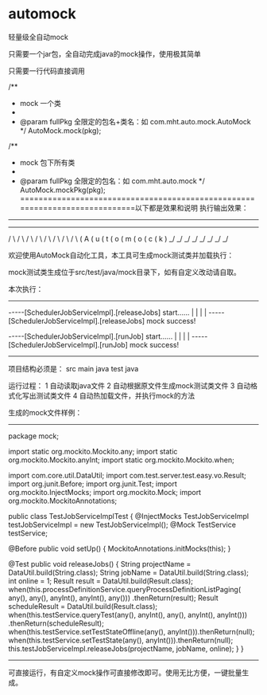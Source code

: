 # automock
轻量级全自动mock

只需要一个jar包，全自动完成java的mock操作，使用极其简单

只需要一行代码直接调用

/**
   * mock 一个类
   *
   * @param fullPkg 全限定的包名+类名：如 com.mht.auto.mock.AutoMock
   */
AutoMock.mock(pkg);


  /**
   * mock 包下所有类
   *
   * @param fullPkg 全限定的包名：如 com.mht.auto.mock
   */
AutoMock.mockPkg(pkg);
============================================================================以下都是效果和说明
执行输出效果：
***

   _   _   _   _   _   _   _   _  
  / \ / \ / \ / \ / \ / \ / \ / \ 
 ( A ( u ( t ( o ( m ( o ( c ( k )
  \_/ \_/ \_/ \_/ \_/ \_/ \_/ \_/ 
  
欢迎使用AutoMock自动化工具，本工具可生成mock测试类并加载执行：

mock测试类生成位于src/test/java/mock目录下，如有自定义改动请自取。

本次执行：

***
-----[SchedulerJobServiceImpl].[releaseJobs] start......
|													|
|													|
-----[SchedulerJobServiceImpl].[releaseJobs] mock success!


-----[SchedulerJobServiceImpl].[runJob] start......
|													|
|													|
-----[SchedulerJobServiceImpl].[runJob] mock success!


***

项目结构必须是：
src
 main
  java
 test
  java

运行过程：
1   自动读取java文件
2   自动根据原文件生成mock测试类文件
3   自动格式化写出测试类文件
4   自动热加载文件，并执行mock的方法

生成的mock文件样例：

***

package mock;

import static org.mockito.Mockito.any;
import static org.mockito.Mockito.anyInt;
import static org.mockito.Mockito.when;

import com.core.util.DataUtil;
import com.test.server.test.easy.vo.Result;
import org.junit.Before;
import org.junit.Test;
import org.mockito.InjectMocks;
import org.mockito.Mock;
import org.mockito.MockitoAnnotations;

public class TestJobServiceImplTest {
  @InjectMocks TestJobServiceImpl testJobServiceImpl = new TestJobServiceImpl();
  @Mock TestService testService;

  @Before
  public void setUp() {
    MockitoAnnotations.initMocks(this);
  }

  @Test
  public void releaseJobs() {
    String projectName = DataUtil.build(String.class);
    String jobName = DataUtil.build(String.class);
    int online = 1;
    Result result = DataUtil.build(Result.class);
    when(this.processDefinitionService.queryProcessDefinitionListPaging(
            any(), any(), anyInt(), anyInt(), any()))
        .thenReturn(result);
    Result scheduleResult = DataUtil.build(Result.class);
    when(this.testService.queryTest(any(), anyInt(), any(), anyInt(), anyInt()))
        .thenReturn(scheduleResult);
    when(this.testService.setTestStateOffline(any(), anyInt())).thenReturn(null);
    when(this.testService.setTestState(any(), anyInt())).thenReturn(null);
    this.testJobServiceImpl.releaseJobs(projectName, jobName, online);
  }
}

***

可直接运行，有自定义mock操作可直接修改即可。使用无比方便，一键批量生成。
